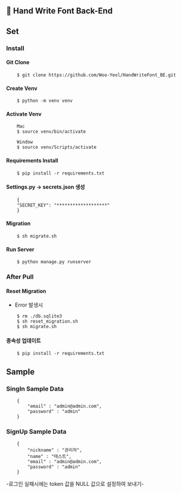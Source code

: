 ## 📝 Hand Write Font Back-End

## Set

### Install

#### Git Clone
```
    $ git clone https://github.com/Woo-Yeol/HandWriteFont_BE.git
```

#### Create Venv
```
    $ python -m venv venv
```

#### Activate Venv
```
    Mac
    $ source venv/bin/activate
    
    Window
    $ source venv/Scripts/activate
```

#### Requirements Install
```
    $ pip install -r requirements.txt 
```

#### Settings.py -> secrets.json 생성
```
    {
    "SECRET_KEY": "*******************"
    }
```


#### Migration
```
    $ sh migrate.sh
```

#### Run Server
```
    $ python manage.py runserver
```

### After Pull

#### Reset Migration
- Error 발생시
```
    $ rm ./db.sqlite3
    $ sh reset_migration.sh
    $ sh migrate.sh
```

#### 종속성 업데이트
```
    $ pip install -r requirements.txt
```

## Sample

### SingIn Sample Data
```
    {
        "email" : "admin@admin.com",
        "password" : "admin"
    }
```

### SignUp Sample Data
```
    {
        "nickname" : "관리자",
        "name" : "테스트",
        "email" : "admin@admin.com",
        "password" : "admin"
    }
```

-로그인 실패시에는 token 값을 NULL 값으로 설정하여 보내기-
